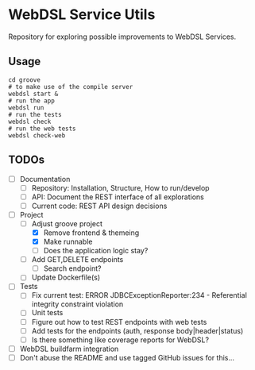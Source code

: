 # WebDSL Service Utils

Repository for exploring possible improvements to WebDSL Services.

## Usage

```
cd groove
# to make use of the compile server
webdsl start &
# run the app
webdsl run
# run the tests
webdsl check
# run the web tests
webdsl check-web
```

## TODOs

- [ ] Documentation
  - [ ] Repository: Installation, Structure, How to run/develop
  - [ ] API: Document the REST interface of all explorations
  - [ ] Current code: REST API design decisions
- [ ] Project
  - [ ] Adjust groove project
    - [x] Remove frontend & themeing
    - [x] Make runnable
    - [ ] Does the application logic stay?
  - [ ] Add GET,DELETE endpoints
    - [ ] Search endpoint?
  - [ ] Update Dockerfile(s)
- [ ] Tests
  - [ ] Fix current test:  ERROR JDBCExceptionReporter:234 - Referential integrity constraint violation
  - [ ] Unit tests
  - [ ] Figure out how to test REST endpoints with web tests
  - [ ] Add tests for the endpoints (auth, response body|header|status)
  - [ ] Is there something like coverage reports for WebDSL?
- [ ] WebDSL buildfarm integration
- [ ] Don't abuse the README and use tagged GitHub issues for this...